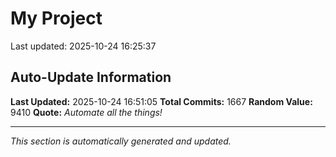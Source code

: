 # My Project


Last updated: 2025-10-24 16:25:37










































































































































































































































































































































































































































































































































































































































































































































































































































































































































































































































































































































































































































































































































































































































































































































































































































































































































































































































































































































































































































































































































## Auto-Update Information

**Last Updated:** 2025-10-24 16:51:05
**Total Commits:** 1667
**Random Value:** 9410
**Quote:** _Automate all the things!_

---
_This section is automatically generated and updated._